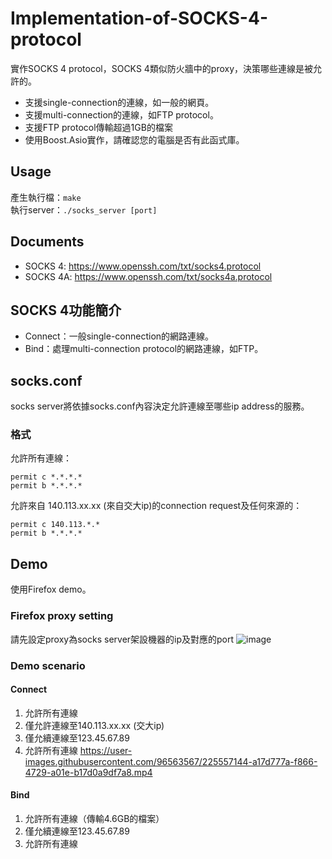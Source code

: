 # Implementation-of-SOCKS-4-protocol
實作SOCKS 4 protocol，SOCKS 4類似防火牆中的proxy，決策哪些連線是被允許的。
- 支援single-connection的連線，如一般的網頁。
- 支援multi-connection的連線，如FTP protocol。
- 支援FTP protocol傳輸超過1GB的檔案
- 使用Boost.Asio實作，請確認您的電腦是否有此函式庫。

## Usage
產生執行檔：```make```  
執行server：```./socks_server [port]```  

## Documents
- SOCKS 4: https://www.openssh.com/txt/socks4.protocol
- SOCKS 4A: https://www.openssh.com/txt/socks4a.protocol

## SOCKS 4功能簡介
- Connect：一般single-connection的網路連線。
- Bind：處理multi-connection protocol的網路連線，如FTP。

## socks.conf
socks server將依據socks.conf內容決定允許連線至哪些ip address的服務。
### 格式
允許所有連線：
```
permit c *.*.*.*
permit b *.*.*.*
```
允許來自 140.113.xx.xx (來自交大ip)的connection request及任何來源的：  
```
permit c 140.113.*.*
permit b *.*.*.*

```

## Demo
使用Firefox demo。
### Firefox proxy setting
請先設定proxy為socks server架設機器的ip及對應的port
![image](https://user-images.githubusercontent.com/96563567/225553898-ec327ec5-f148-4ce8-9140-89de4511a45a.png)

### Demo scenario
#### Connect
1. 允許所有連線
2. 僅允許連線至140.113.xx.xx (交大ip)
3. 僅允續連線至123.45.67.89
4. 允許所有連線
https://user-images.githubusercontent.com/96563567/225557144-a17d777a-f866-4729-a01e-b17d0a9df7a8.mp4


#### Bind
1. 允許所有連線（傳輸4.6GB的檔案）
3. 僅允續連線至123.45.67.89
4. 允許所有連線
